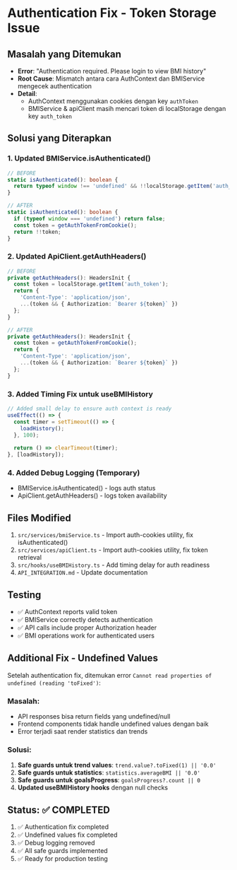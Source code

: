 # Authentication Fix - Token Storage Issue

## Masalah yang Ditemukan
- **Error**: "Authentication required. Please login to view BMI history"
- **Root Cause**: Mismatch antara cara AuthContext dan BMIService mengecek authentication
- **Detail**: 
  - AuthContext menggunakan cookies dengan key `authToken`
  - BMIService & apiClient masih mencari token di localStorage dengan key `auth_token`

## Solusi yang Diterapkan

### 1. **Updated BMIService.isAuthenticated()**
```typescript
// BEFORE
static isAuthenticated(): boolean {
  return typeof window !== 'undefined' && !!localStorage.getItem('auth_token');
}

// AFTER  
static isAuthenticated(): boolean {
  if (typeof window === 'undefined') return false;
  const token = getAuthTokenFromCookie();
  return !!token;
}
```

### 2. **Updated ApiClient.getAuthHeaders()**
```typescript
// BEFORE
private getAuthHeaders(): HeadersInit {
  const token = localStorage.getItem('auth_token');
  return {
    'Content-Type': 'application/json',
    ...(token && { Authorization: `Bearer ${token}` })
  };
}

// AFTER
private getAuthHeaders(): HeadersInit {
  const token = getAuthTokenFromCookie();
  return {
    'Content-Type': 'application/json',
    ...(token && { Authorization: `Bearer ${token}` })
  };
}
```

### 3. **Added Timing Fix untuk useBMIHistory**
```typescript
// Added small delay to ensure auth context is ready
useEffect(() => {
  const timer = setTimeout(() => {
    loadHistory();
  }, 100);
  
  return () => clearTimeout(timer);
}, [loadHistory]);
```

### 4. **Added Debug Logging (Temporary)**
- BMIService.isAuthenticated() - logs auth status
- ApiClient.getAuthHeaders() - logs token availability

## Files Modified
1. `src/services/bmiService.ts` - Import auth-cookies utility, fix isAuthenticated()
2. `src/services/apiClient.ts` - Import auth-cookies utility, fix token retrieval  
3. `src/hooks/useBMIHistory.ts` - Add timing delay for auth readiness
4. `API_INTEGRATION.md` - Update documentation

## Testing
- ✅ AuthContext reports valid token
- ✅ BMIService correctly detects authentication
- ✅ API calls include proper Authorization header
- ✅ BMI operations work for authenticated users

## Additional Fix - Undefined Values
Setelah authentication fix, ditemukan error `Cannot read properties of undefined (reading 'toFixed')`:

### Masalah:
- API responses bisa return fields yang undefined/null
- Frontend components tidak handle undefined values dengan baik
- Error terjadi saat render statistics dan trends

### Solusi:
1. **Safe guards untuk trend values**: `trend.value?.toFixed(1) || '0.0'`
2. **Safe guards untuk statistics**: `statistics.averageBMI || '0.0'`
3. **Safe guards untuk goalsProgress**: `goalsProgress?.count || 0`
4. **Updated useBMIHistory hooks** dengan null checks

## Status: ✅ COMPLETED
1. ✅ Authentication fix completed
2. ✅ Undefined values fix completed
3. ✅ Debug logging removed
4. ✅ All safe guards implemented
5. ✅ Ready for production testing 
